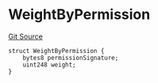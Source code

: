 # WeightByPermission
[Git Source](https://github.com/llama-community/vertex-v1/blob/5b218a8dd0bc635c09c9b3b94d2fdd2e8abeb7c2/src/utils/Structs.sol)


```solidity
struct WeightByPermission {
    bytes8 permissionSignature;
    uint248 weight;
}
```

